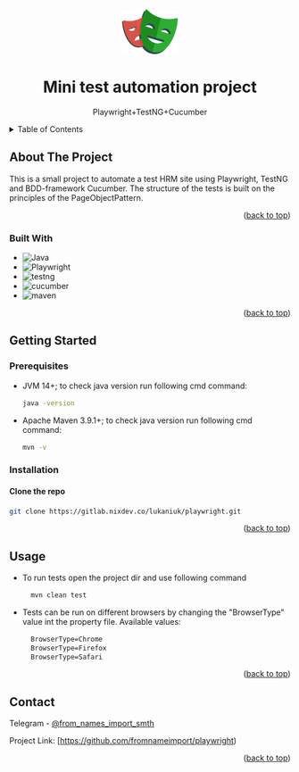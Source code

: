 <a name="readme-top"></a>

<!-- PROJECT LOGO -->
<br />
<div align="center">
  <a href="https://github.com/github_username/repo_name">
    <img src="src/images/logo.png" alt="Logo" width="100" height="80">
  </a>

<h1 align="center">Mini test automation project</h1>

  <p align="center">Playwright+TestNG+Cucumber</p>
</div>



<!-- TABLE OF CONTENTS -->
<details>
  <summary>Table of Contents</summary>
  <ol>
    <li>
      <a href="#about-the-project">About The Project</a>
      <ul>
        <li><a href="#built-with">Built With</a></li>
      </ul>
    </li>
    <li>
      <a href="#getting-started">Getting Started</a>
      <ul>
        <li><a href="#prerequisites">Prerequisites</a></li>
        <li><a href="#installation">Installation</a></li>
      </ul>
    </li>
    <li><a href="#usage">Usage</a></li>
    <li><a href="#contact">Contact</a></li>
  </ol>
</details>



<!-- ABOUT THE PROJECT -->
## About The Project

This is a small project to automate a test HRM site using Playwright, TestNG and BDD-framework Cucumber. The structure of the tests is built on the principles of the PageObjectPattern.

<p align="right">(<a href="#readme-top">back to top</a>)</p>



### Built With

* ![Java](https://img.shields.io/badge/java-%23ED8B00.svg?style=for-the-badge&logo=openjdk&logoColor=white)
* ![Playwright](https://img.shields.io/badge/Playwright-45ba4b?style=for-the-badge&logo=Playwright&logoColor=white)
* ![testng](https://img.shields.io/badge/-TestNG-090909?style=for-the-badge&color=red)
* ![cucumber](https://img.shields.io/badge/-Cucumber-090909?style=for-the-badge&color=green)
* ![maven](https://img.shields.io/badge/apache_maven-C71A36?style=for-the-badge&logo=apachemaven&logoColor=white)


<p align="right">(<a href="#readme-top">back to top</a>)</p>



<!-- GETTING STARTED -->
## Getting Started

### Prerequisites

* JVM 14+; to check java version run following cmd command:
  ```sh
  java -version
  ```
* Apache Maven 3.9.1+; to check java version run following cmd command:
  ```sh
  mvn -v
  ```

### Installation

#### Clone the repo
   ```sh
   git clone https://gitlab.nixdev.co/lukaniuk/playwright.git
   ```
 
 

<p align="right">(<a href="#readme-top">back to top</a>)</p>



<!-- USAGE EXAMPLES -->
## Usage

* To run tests open the project dir and use following command
  ```sh
    mvn clean test
  ```
* Tests can be run on different browsers by changing the "BrowserType" value int the property file. Available values:
  ```
    BrowserType=Chrome
    BrowserType=Firefox
    BrowserType=Safari
  ```
<p align="right">(<a href="#readme-top">back to top</a>)</p>


<!-- CONTACT -->
## Contact

Telegram - [@from_names_import_smth](https://t.me/from_names_import_smth)

Project Link: [https://github.com/fromnameimport/playwright)

<p align="right">(<a href="#readme-top">back to top</a>)</p>